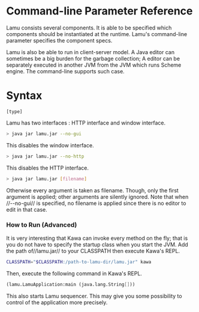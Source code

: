 Command-line Parameter Reference
=================================

Lamu consists several components. It is able to be specified which components 
should be instantiated at the runtime. Lamu's command-line parameter specifies 
the component specs.

Lamu is also be able to run in client-server model. A Java editor can sometimes 
be a big burden for the garbage collection; A editor can be separately executed 
in another JVM from the JVM which runs Scheme engine. The command-line supports
such case.

# Syntax #

```
[type]
```





Lamu has two interfaces : HTTP interface and window interface.
```bash
> java jar lamu.jar --no-gui 
```
This disables the window interface.


```bash
> java jar lamu.jar --no-http
```
This disables the HTTP interface.

```bash
> java jar lamu.jar [filename]
```
Otherwise every argument is taken as filename. Though, only the first argument
is applied; other arguments are silently ignored. Note that when //--no-gui//
is specified, no filename is applied since there is no editor to edit in that
case.

### How to Run (Advanced) ###

It is very interesting that Kawa can invoke every method on the fly; that is
you do not have to specify the startup class when you start the JVM. Add the
path of//lamu.jar// to your CLASSPATH then execute Kawa's REPL.

```bash
CLASSPATH="$CLASSPATH:/path-to-lamu-dir/lamu.jar" kawa
```
Then, execute the following command in Kawa's REPL.
```scheme
(lamu.LamuApplication:main (java.lang.String[]))
```
This also starts Lamu sequencer. This may give you some possibility to
control of the application more precisely.

